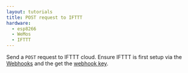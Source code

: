 ```yaml
---
layout: tutorials
title: POST request to IFTTT
hardware:
  - esp8266
  - WeMos
  - IFTTT
---
```


Send a `POST` request to IFTTT cloud. Ensure IFTTT is first setup via the [Webhooks](https://ifttt.com/maker_webhooks) and the get the [webhook key](https://ifttt.com/services/maker_webhooks/settings).
